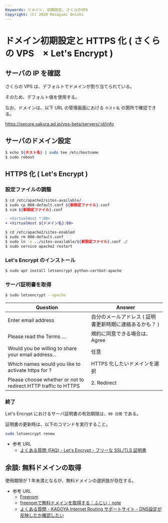 ```yaml
---
Keywords: ドメイン, 初期設定, さくらのVPS
Copyright: (C) 2020 Masayuki Onishi
---
```


# ドメイン初期設定と HTTPS 化 ( さくらの VPS　× Let's Encrypt )


## サーバの IP を確認

さくらの VPS は、デフォルトでドメインが割り当てられている。

そのため、デフォルト値を使用する。

なお、ドメインは、以下 URL の管理画面における `ホスト名` の箇所で確認できる。

https://secure.sakura.ad.jp/vps-beta/servers/:id/info

## サーバのドメイン設定

```bash
$ echo ${ホスト名} | sudo tee /etc/hostname
$ sudo reboot
```

## HTTPS 化 ( Let's Encrypt )

### 設定ファイルの調整

```bash
$ cd /etc/apache2/sites-available/
$ sudo cp 000-default.conf ${新設定ファイル}.conf
$ vim ${新設定ファイル}.conf
```

```diff
- <VirtualHost *:80>
+ <VirtualHost ${ドメイン名}:80>
```

```bash
$ cd /etc/apache2/sites-enabled
$ sudo rm 000-default.conf
$ sudo ln -s ../sites-available/${新設定ファイル}.conf ./
$ sudo service apache2 restart
```

### Let's Encrypt のインストール

```bash
$ sudo apt install letsencrypt python-certbot-apache
```

### サーバ証明書を取得

```bash
$ sudo letsencrypt --apache
```

Question | Answer
---|---
Enter email address | 自分のメールアドレス ( 証明書更新時期に連絡あるかも？ )
Please read the Terms ... | 規約に同意できる場合は、Agree
Would you be willing to share your email address... | 任意
Which names would you like to activate https for ? | HTTPS 化したいドメインを選択
Please choose whether or not to redirect HTTP traffic to HTTPS | 2\. Redirect

### 終了

Let's Encrypt におけるサーバ証明書の有効期限は、`90 日間` である。

証明書の更新時は、以下のコマンドを実行すること。

```bash
sudo letsencrypt renew
```

- 参考 URL
    - [よくある質問 \(FAQ\) \- Let's Encrypt \- フリーな SSL/TLS 証明書](https://letsencrypt.org/ja/docs/faq/#:~:text=Let's%20Encrypt%20%E3%81%AE%E8%A8%BC%E6%98%8E%E6%9B%B8%E3%81%AE%E6%9C%9F%E9%99%90%E3%81%AF%E3%81%A9%E3%81%AE%E3%81%8F%E3%82%89%E3%81%84%E3%81%A7%E3%81%99,%E6%9C%9F%E9%99%90%E3%81%AF%2090%20%E6%97%A5%E9%96%93%E3%81%A7%E3%81%99%E3%80%82)


## 余談: 無料ドメインの取得

使用期限が 1 年未満となるが、無料ドメインの選択肢が存在する。

- 参考 URL
    - [Freenom](https://my.freenom.com/clientarea.php)
    - [freenomで無料ドメインを取得する｜ふじい｜note](https://note.com/dafujii/n/n406f385651e2)
    - [よくある質問 \- KAGOYA Internet Routing サポートサイト \- DNS設定が反映したか確認したい](https://support.kagoya.jp/kir/faq/index.php?action=artikel&cat=22&id=377&artlang=ja)
